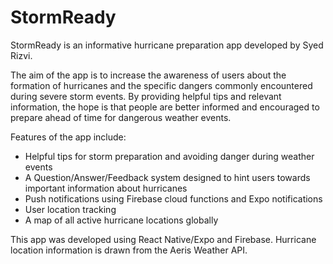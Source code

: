 # StormReady

StormReady is an informative hurricane preparation app developed by Syed Rizvi.

The aim of the app is to increase the awareness of users about the formation of hurricanes and the specific 
dangers commonly encountered during severe storm events. By providing helpful tips and relevant information, 
the hope is that people are better informed and encouraged to prepare ahead of time for dangerous weather 
events.

Features of the app include:
- Helpful tips for storm preparation and avoiding danger during weather events
- A Question/Answer/Feedback system designed to hint users towards important information about hurricanes
- Push notifications using Firebase cloud functions and Expo notifications
- User location tracking
- A map of all active hurricane locations globally


This app was developed using React Native/Expo and Firebase. Hurricane location information is drawn from
the Aeris Weather API.
